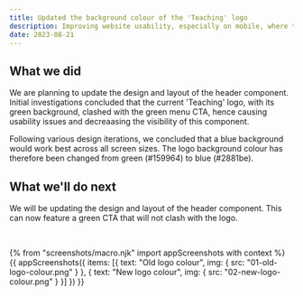 ```yaml
---
title: Updated the background colour of the 'Teaching' logo
description: Improving website usability, especially on mobile, where the green menu CTA could clash with the green logo.
date: 2023-08-21
---
```


## What we did

We are planning to update the design and layout of the header component. Initial investigations concluded that the current 'Teaching' logo, with its green background, clashed with the green menu CTA, hence causing usability issues and decreaasing the visibility of this component.

Following various design iterations, we concluded that a blue background would work best across all screen sizes. The logo background colour has therefore been changed from green (#159964) to  blue (#2881be).

## What we'll do next

We will be updating the design and layout of the header component. This can now feature a green CTA that will not clash with the logo.

<br>

{% from "screenshots/macro.njk" import appScreenshots with context %}
{{ appScreenshots({
  items: [{
      text: "Old logo colour",
      img: { src: "01-old-logo-colour.png" }
    }, {
      text: "New logo colour",
      img: { src: "02-new-logo-colour.png" }
    }]
}) }}
